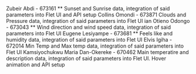 Zubeir Abdi - 673161 ** Sunset and Sunrise data, integration of said parameters into Flet UI and API setup
Collins Omondi - 673871 Clouds and Pressure data, integration of said parameters into Flet UI
ian Otieno Odongo - 673043 ** Wind direction and wind speed data, integration of said parameters into Flet UI
Eugene Lesiyampe - 673681 ** Feels like and humidity data, integration of said parameters into Flet UI
Elvis Igiha - 672014 Min Temp and Max temp data, integration of said parameters into Flet UI
Kamsiyochukwu Maria Dan-Okereke - 670462 Main temperatire and description data, integration of said parameters into Flet UI. Hover animation and API setup